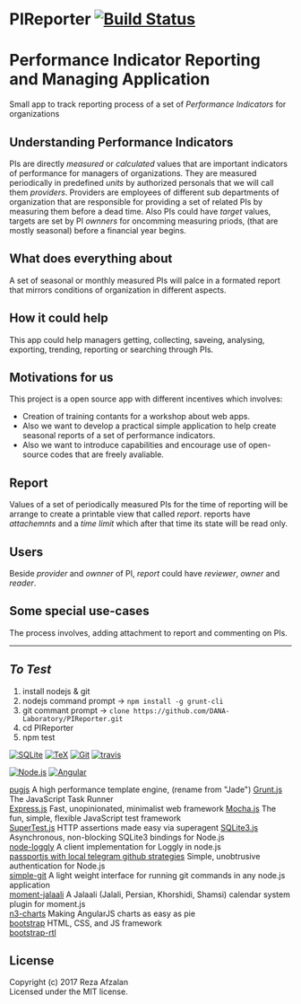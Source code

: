 # PIReporter [![Build Status](https://secure.travis-ci.org/DANA-Laboratory/PIReporter.png?branch=master)](http://travis-ci.org/DANA-Laboratory/PIReporter)

# Performance Indicator Reporting and Managing Application
Small app to track reporting process of a set of *Performance Indicators* for organizations

## Understanding Performance Indicators
  PIs are directly *measured* or *calculated* values that are important indicators of performance for managers of organizations. They are measured periodically in predefined *units* by authorized personals that we will call them *providers*. Providers are employees of different sub departments of organization that are responsible for providing a set of related PIs by measuring them before a dead time. Also PIs could have *target* values, targets are set by PI *ownners* for oncomming measuring priods, (that are mostly seasonal) before a financial year begins.

## What does everything about
  A set of seasonal or monthly measured PIs will palce in a formated report that mirrors conditions of organization in different aspects.

## How it could help
  This app could help managers getting, collecting, saveing, analysing, exporting, trending, reporting or searching through PIs.

## Motivations for us
  This project is a open source app with different incentives which involves:
  - Creation of training contants for a workshop about web apps.
  - Also we want to develop a practical simple application to help create seasonal reports of a set of performance indicators.
  - Also we want to introduce capabilities and encourage use of open-source codes that are freely avaliable.  

## Report
  Values of a set of periodically measured PIs for the time of reporting will be arrange to create a printable view that called *report*. reports have *attachemnts* and a *time limit* which after that time its state will be read only.

## Users
 Beside *provider* and *ownner* of PI, *report* could have *reviewer*, *owner* and *reader*.

## Some special use-cases
  The process involves, adding attachment to report and commenting on PIs.
_____

## _To Test_
1. install nodejs & git
2. nodejs command prompt -> `npm install -g grunt-cli`
3. git commant prompt -> `clone https://github.com/DANA-Laboratory/PIReporter.git`
4. cd PIReporter
5. npm test

[![SQLite](https://www.sqlite.org/images/sqlite370_banner.gif)](https://www.sqlite.org/)
[![TeX](http://www.tug.org/images/tuglogo.png)](http://www.tug.org/)
[![Git](https://git-scm.com/images/logo@2x.png)](https://git-scm.com)
[![travis](https://comodojo.org/wp-content/uploads/2015/06/travis_logo.png)](https://travis-ci.org/)

[![Node.js](https://www.shareicon.net/data/128x128/2015/10/06/112725_development_512x512.png/)](https://nodejs.org)
[![Angular](http://helpacoder.com/wp-content/uploads/2015/07/angular.jpeg)](https://github.com/angular)

[pugjs](https://github.com/pugjs/pug) A high performance template engine, (rename from "Jade")
[Grunt.js](http://gruntjs.com) The JavaScript Task Runner  
[Express.js](http://expressjs.com/) Fast, unopinionated, minimalist web framework
[Mocha.js](https://mochajs.org/) The fun, simple, flexible JavaScript test framework  
[SuperTest.js](https://github.com/visionmedia/supertest) HTTP assertions made easy via superagent
[SQLite3.js](https://github.com/mapbox/node-sqlite3) Asynchronous, non-blocking SQLite3 bindings for Node.js  
[node-loggly](https://github.com/winstonjs/node-loggly) A client implementation for Loggly in node.js  
[passportjs with local telegram github strategies](http://passportjs.org/) Simple, unobtrusive authentication for Node.js  
[simple-git](https://www.npmjs.com/package/simple-git) A light weight interface for running git commands in any node.js application  
[moment-jalaali](https://github.com/jalaali/moment-jalaali) A Jalaali (Jalali, Persian, Khorshidi, Shamsi) calendar system plugin for moment.js  
[n3-charts](https://github.com/n3-charts) Making AngularJS charts as easy as pie   
[bootstrap](http://getbootstrap.com/) HTML, CSS, and JS framework  
[bootstrap-rtl](https://github.com/morteza/bootstrap-rtl)   

## License
Copyright (c) 2017 Reza Afzalan  
Licensed under the MIT license.
